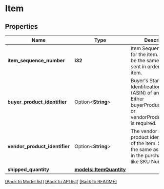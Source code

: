 # Item

## Properties

Name | Type | Description | Notes
------------ | ------------- | ------------- | -------------
**item_sequence_number** | **i32** | Item Sequence Number for the item. This must be the same value as sent in order for a given item. | 
**buyer_product_identifier** | Option<**String**> | Buyer's Standard Identification Number (ASIN) of an item. Either buyerProductIdentifier or vendorProductIdentifier is required. | [optional]
**vendor_product_identifier** | Option<**String**> | The vendor selected product identification of the item. Should be the same as was sent in the purchase order, like SKU Number. | [optional]
**shipped_quantity** | [**models::ItemQuantity**](ItemQuantity.md) |  | 

[[Back to Model list]](../README.md#documentation-for-models) [[Back to API list]](../README.md#documentation-for-api-endpoints) [[Back to README]](../README.md)



